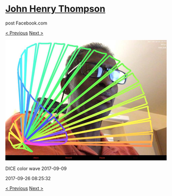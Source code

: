 # [John Henry Thompson](../README.md)
post Facebook.com

[< Previous](2017-09-26-4.md) [Next >](2017-09-26-6.md)

[![](../media/2017-09-26/Timeline-Photos-DICE-color-wave-2017-09-10.jpg)](../README.md)

DICE color wave 2017-09-09

2017-09-26 08:25:32

[< Previous](2017-09-26-4.md) [Next >](2017-09-26-6.md)